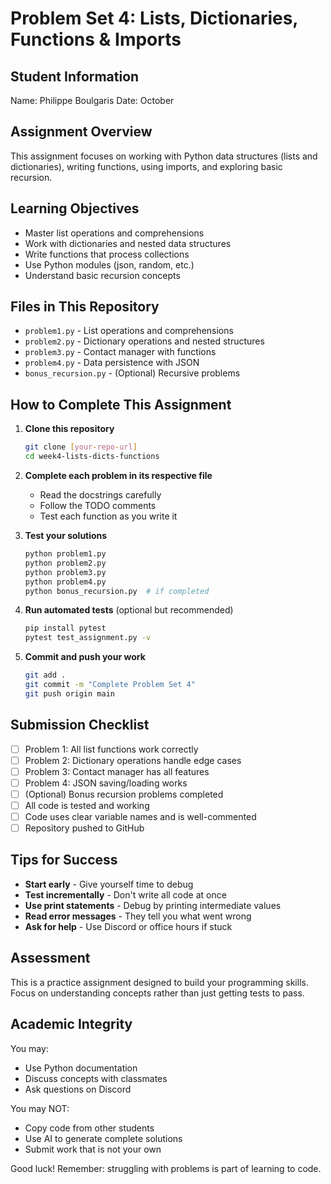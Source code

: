 # Problem Set 4: Lists, Dictionaries, Functions & Imports

## Student Information
Name: Philippe Boulgaris
Date: October

## Assignment Overview
This assignment focuses on working with Python data structures (lists and dictionaries), writing functions, using imports, and exploring basic recursion.

## Learning Objectives
- Master list operations and comprehensions
- Work with dictionaries and nested data structures
- Write functions that process collections
- Use Python modules (json, random, etc.)
- Understand basic recursion concepts

## Files in This Repository
- `problem1.py` - List operations and comprehensions
- `problem2.py` - Dictionary operations and nested structures
- `problem3.py` - Contact manager with functions
- `problem4.py` - Data persistence with JSON
- `bonus_recursion.py` - (Optional) Recursive problems

## How to Complete This Assignment

1. **Clone this repository**
   ```bash
   git clone [your-repo-url]
   cd week4-lists-dicts-functions
   ```

2. **Complete each problem in its respective file**
   - Read the docstrings carefully
   - Follow the TODO comments
   - Test each function as you write it

3. **Test your solutions**
   ```bash
   python problem1.py
   python problem2.py
   python problem3.py
   python problem4.py
   python bonus_recursion.py  # if completed
   ```

4. **Run automated tests** (optional but recommended)
   ```bash
   pip install pytest
   pytest test_assignment.py -v
   ```

5. **Commit and push your work**
   ```bash
   git add .
   git commit -m "Complete Problem Set 4"
   git push origin main
   ```

## Submission Checklist
- [ ] Problem 1: All list functions work correctly
- [ ] Problem 2: Dictionary operations handle edge cases
- [ ] Problem 3: Contact manager has all features
- [ ] Problem 4: JSON saving/loading works
- [ ] (Optional) Bonus recursion problems completed
- [ ] All code is tested and working
- [ ] Code uses clear variable names and is well-commented
- [ ] Repository pushed to GitHub

## Tips for Success
- **Start early** - Give yourself time to debug
- **Test incrementally** - Don't write all code at once
- **Use print statements** - Debug by printing intermediate values
- **Read error messages** - They tell you what went wrong
- **Ask for help** - Use Discord or office hours if stuck

## Assessment
This is a practice assignment designed to build your programming skills. Focus on understanding concepts rather than just getting tests to pass.

## Academic Integrity
You may:
- Use Python documentation
- Discuss concepts with classmates
- Ask questions on Discord

You may NOT:
- Copy code from other students
- Use AI to generate complete solutions
- Submit work that is not your own

Good luck! Remember: struggling with problems is part of learning to code.
